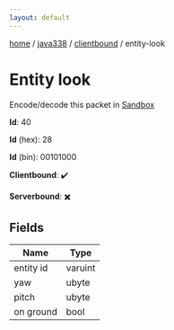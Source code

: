 ```yaml
---
layout: default
---
```


[home](/)  /  [java338](/protocol/java338)  /  [clientbound](/protocol/java338/clientbound)  /  entity-look

# Entity look

Encode/decode this packet in [Sandbox](../../../sandbox/java338#clientbound.entity_look)

**Id**: 40

**Id** (hex): 28

**Id** (bin): 00101000

**Clientbound**: ✔️

**Serverbound**: ✖️

## Fields

Name | Type
---|---
entity id | varuint
yaw | ubyte
pitch | ubyte
on ground | bool

